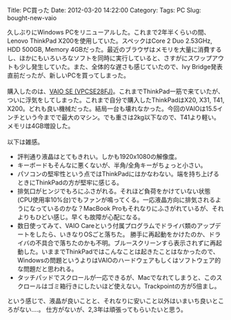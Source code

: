Title: PC買った
Date: 2012-03-20 14:22:00
Category: 
Tags: PC
Slug: bought-new-vaio

久しぶりにWindows PCをリニューアルした。これまで2年半くらいの間、Lenovo ThinkPad X200を使用していた。スペックはCore 2 Duo 2.53GHz, HDD 500GB, Memory 4GBだった。最近のブラウザはメモリを大量に消費するし、ほかにもいろいろなソフトを同時に実行していると、さすがにスワップアウトも少し発生していた。また、全体的な遅さも感じていたので、Ivy Bridge発表直前だったが、新しいPCを買ってしまった。<br /><br />購入したのは、<a href="http://www.sony.jp/vaio/products/SE2/">VAIO SE (VPCSE28FJ)</a>。これまでThinkPad一筋で来ていたが、ついに浮気をしてしまった。これまで自分で購入したThinkPadはX20, X31, T41, X200。どれも良い機械だった。結局一台も壊れなかった。今回のVAIOは15.5インチという今までで最大のマシン。でも重さは2kg以下なので、T41より軽い。メモリは4GB増設した。<br /><br />以下は雑感。 <br /><ul><li>評判通り液晶はとてもきれい。しかも1920x1080の解像度。</li><li>キーボードもそんなに悪くないが、半角/全角キーがちょっと小さい。</li><li>パソコンの堅牢性という点ではThinkPadにはかなわない。端を持ち上げるときにThinkPadの方が堅牢に感じる。</li><li>排気口がヒンジでもろにふさがれる。それほど負荷をかけていない状態(CPU使用率10%台)でもファンが鳴ってくる。一応液晶方向に排気されるようになっているのかな？MacBook Proもそれなりにふさがれているが、それよりもひどい感じ。早くも故障が心配になる。</li><li>数日使ってみて、VAIO Careという付属プログラムでドライバ類のアップデートをしたら、いきなりOSごと落ちた。 勝手に再起動をかけたのか、ドライバの不具合で落ちたのかも不明。ブルースクリーンすら表示されずに再起動した。いままでThinkPadではこんなことは起きたことはなかったので、Windowsの問題というよりはVAIOのハードウェアもしくはソフトウェア的な問題だと思われる。</li><li>タッチパッドでスクロールが一応できるが、Macでなれてしまうと、このスクロールはゴミ箱行きにしたいほど使えない。Trackpointの方が5倍まし。</li></ul>という感じで、液晶が良いことと、それなりに安いこと以外はいまいち良いところがない....。 仕方がないが、2,3年は頑張ってもらいたいと思う。<br /><ul></ul>
